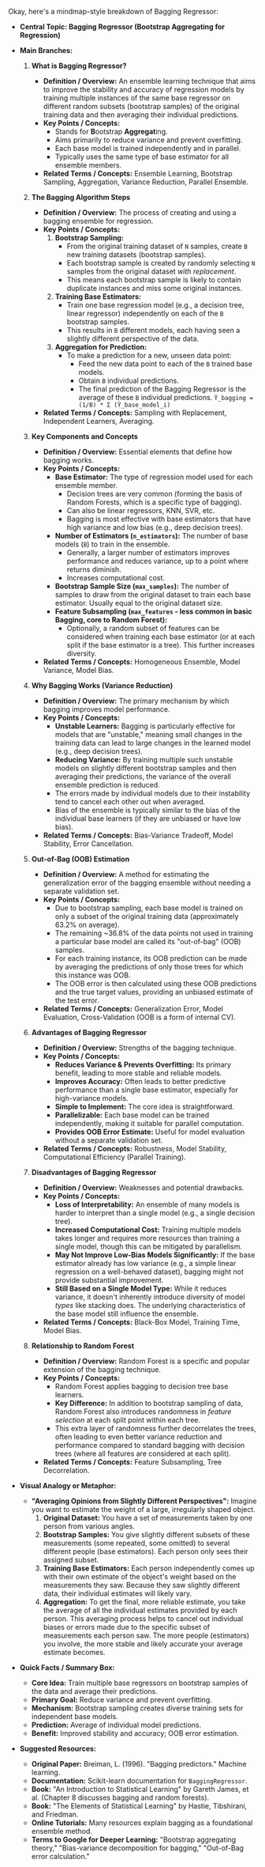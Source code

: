Okay, here's a mindmap-style breakdown of Bagging Regressor:

*   **Central Topic: Bagging Regressor (Bootstrap Aggregating for Regression)**

*   **Main Branches:**

    1.  **What is Bagging Regressor?**
        *   **Definition / Overview:** An ensemble learning technique that aims to improve the stability and accuracy of regression models by training multiple instances of the same base regressor on different random subsets (bootstrap samples) of the original training data and then averaging their individual predictions.
        *   **Key Points / Concepts:**
            *   Stands for **B**ootstrap **Aggregat**ing.
            *   Aims primarily to reduce variance and prevent overfitting.
            *   Each base model is trained independently and in parallel.
            *   Typically uses the same type of base estimator for all ensemble members.
        *   **Related Terms / Concepts:** Ensemble Learning, Bootstrap Sampling, Aggregation, Variance Reduction, Parallel Ensemble.

    2.  **The Bagging Algorithm Steps**
        *   **Definition / Overview:** The process of creating and using a bagging ensemble for regression.
        *   **Key Points / Concepts:**
            1.  **Bootstrap Sampling:**
                *   From the original training dataset of `N` samples, create `B` new training datasets (bootstrap samples).
                *   Each bootstrap sample is created by randomly selecting `N` samples from the original dataset *with replacement*.
                *   This means each bootstrap sample is likely to contain duplicate instances and miss some original instances.
            2.  **Training Base Estimators:**
                *   Train one base regression model (e.g., a decision tree, linear regressor) independently on each of the `B` bootstrap samples.
                *   This results in `B` different models, each having seen a slightly different perspective of the data.
            3.  **Aggregation for Prediction:**
                *   To make a prediction for a new, unseen data point:
                    *   Feed the new data point to each of the `B` trained base models.
                    *   Obtain `B` individual predictions.
                    *   The final prediction of the Bagging Regressor is the average of these `B` individual predictions.
                        `Ŷ_bagging = (1/B) * Σ (Ŷ_base_model_i)`
        *   **Related Terms / Concepts:** Sampling with Replacement, Independent Learners, Averaging.

    3.  **Key Components and Concepts**
        *   **Definition / Overview:** Essential elements that define how bagging works.
        *   **Key Points / Concepts:**
            *   **Base Estimator:** The type of regression model used for each ensemble member.
                *   Decision trees are very common (forming the basis of Random Forests, which is a specific type of bagging).
                *   Can also be linear regressors, KNN, SVR, etc.
                *   Bagging is most effective with base estimators that have high variance and low bias (e.g., deep decision trees).
            *   **Number of Estimators (`n_estimators`):** The number of base models (`B`) to train in the ensemble.
                *   Generally, a larger number of estimators improves performance and reduces variance, up to a point where returns diminish.
                *   Increases computational cost.
            *   **Bootstrap Sample Size (`max_samples`):** The number of samples to draw from the original dataset to train each base estimator. Usually equal to the original dataset size.
            *   **Feature Subsampling (`max_features` - less common in basic Bagging, core to Random Forest):**
                *   Optionally, a random subset of features can be considered when training each base estimator (or at each split if the base estimator is a tree). This further increases diversity.
        *   **Related Terms / Concepts:** Homogeneous Ensemble, Model Variance, Model Bias.

    4.  **Why Bagging Works (Variance Reduction)**
        *   **Definition / Overview:** The primary mechanism by which bagging improves model performance.
        *   **Key Points / Concepts:**
            *   **Unstable Learners:** Bagging is particularly effective for models that are "unstable," meaning small changes in the training data can lead to large changes in the learned model (e.g., deep decision trees).
            *   **Reducing Variance:** By training multiple such unstable models on slightly different bootstrap samples and then averaging their predictions, the variance of the overall ensemble prediction is reduced.
            *   The errors made by individual models due to their instability tend to cancel each other out when averaged.
            *   Bias of the ensemble is typically similar to the bias of the individual base learners (if they are unbiased or have low bias).
        *   **Related Terms / Concepts:** Bias-Variance Tradeoff, Model Stability, Error Cancellation.

    5.  **Out-of-Bag (OOB) Estimation**
        *   **Definition / Overview:** A method for estimating the generalization error of the bagging ensemble without needing a separate validation set.
        *   **Key Points / Concepts:**
            *   Due to bootstrap sampling, each base model is trained on only a subset of the original training data (approximately 63.2% on average).
            *   The remaining ~36.8% of the data points not used in training a particular base model are called its "out-of-bag" (OOB) samples.
            *   For each training instance, its OOB prediction can be made by averaging the predictions of only those trees for which this instance was OOB.
            *   The OOB error is then calculated using these OOB predictions and the true target values, providing an unbiased estimate of the test error.
        *   **Related Terms / Concepts:** Generalization Error, Model Evaluation, Cross-Validation (OOB is a form of internal CV).

    6.  **Advantages of Bagging Regressor**
        *   **Definition / Overview:** Strengths of the bagging technique.
        *   **Key Points / Concepts:**
            *   **Reduces Variance & Prevents Overfitting:** Its primary benefit, leading to more stable and reliable models.
            *   **Improves Accuracy:** Often leads to better predictive performance than a single base estimator, especially for high-variance models.
            *   **Simple to Implement:** The core idea is straightforward.
            *   **Parallelizable:** Each base model can be trained independently, making it suitable for parallel computation.
            *   **Provides OOB Error Estimate:** Useful for model evaluation without a separate validation set.
        *   **Related Terms / Concepts:** Robustness, Model Stability, Computational Efficiency (Parallel Training).

    7.  **Disadvantages of Bagging Regressor**
        *   **Definition / Overview:** Weaknesses and potential drawbacks.
        *   **Key Points / Concepts:**
            *   **Loss of Interpretability:** An ensemble of many models is harder to interpret than a single model (e.g., a single decision tree).
            *   **Increased Computational Cost:** Training multiple models takes longer and requires more resources than training a single model, though this can be mitigated by parallelism.
            *   **May Not Improve Low-Bias Models Significantly:** If the base estimator already has low variance (e.g., a simple linear regression on a well-behaved dataset), bagging might not provide substantial improvement.
            *   **Still Based on a Single Model Type:** While it reduces variance, it doesn't inherently introduce diversity of model *types* like stacking does. The underlying characteristics of the base model still influence the ensemble.
        *   **Related Terms / Concepts:** Black-Box Model, Training Time, Model Bias.

    8.  **Relationship to Random Forest**
        *   **Definition / Overview:** Random Forest is a specific and popular extension of the bagging technique.
        *   **Key Points / Concepts:**
            *   Random Forest applies bagging to decision tree base learners.
            *   **Key Difference:** In addition to bootstrap sampling of data, Random Forest also introduces randomness in *feature selection* at each split point within each tree.
            *   This extra layer of randomness further decorrelates the trees, often leading to even better variance reduction and performance compared to standard bagging with decision trees (where all features are considered at each split).
        *   **Related Terms / Concepts:** Feature Subsampling, Tree Decorrelation.

*   **Visual Analogy or Metaphor:**
    *   **"Averaging Opinions from Slightly Different Perspectives":**
        Imagine you want to estimate the weight of a large, irregularly shaped object.
        1.  **Original Dataset:** You have a set of measurements taken by one person from various angles.
        2.  **Bootstrap Samples:** You give slightly different subsets of these measurements (some repeated, some omitted) to several different people (base estimators). Each person only sees their assigned subset.
        3.  **Training Base Estimators:** Each person independently comes up with their own estimate of the object's weight based on the measurements they saw. Because they saw slightly different data, their individual estimates will likely vary.
        4.  **Aggregation:** To get the final, more reliable estimate, you take the average of all the individual estimates provided by each person. This averaging process helps to cancel out individual biases or errors made due to the specific subset of measurements each person saw. The more people (estimators) you involve, the more stable and likely accurate your average estimate becomes.

*   **Quick Facts / Summary Box:**
    *   **Core Idea:** Train multiple base regressors on bootstrap samples of the data and average their predictions.
    *   **Primary Goal:** Reduce variance and prevent overfitting.
    *   **Mechanism:** Bootstrap sampling creates diverse training sets for independent base models.
    *   **Prediction:** Average of individual model predictions.
    *   **Benefit:** Improved stability and accuracy; OOB error estimation.

*   **Suggested Resources:**
    *   **Original Paper:** Breiman, L. (1996). "Bagging predictors." Machine learning.
    *   **Documentation:** Scikit-learn documentation for `BaggingRegressor`.
    *   **Book:** "An Introduction to Statistical Learning" by Gareth James, et al. (Chapter 8 discusses bagging and random forests).
    *   **Book:** "The Elements of Statistical Learning" by Hastie, Tibshirani, and Friedman.
    *   **Online Tutorials:** Many resources explain bagging as a foundational ensemble method.
    *   **Terms to Google for Deeper Learning:** "Bootstrap aggregating theory," "Bias-variance decomposition for bagging," "Out-of-Bag error calculation."